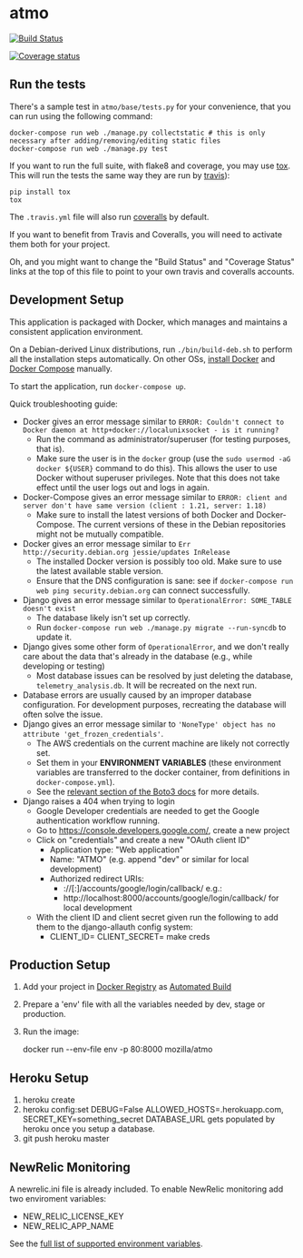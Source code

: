 atmo
====

[![Build Status](https://travis-ci.org/mozilla/telemetry-analysis-service.svg?branch=master)](https://travis-ci.org/mozilla/telemetry-analysis-service)

[![Coverage status](https://img.shields.io/coveralls/mozilla/telemetry-analysis-service/master.svg)](https://coveralls.io/r/mozilla/telemetry-analysis-service)

Run the tests
-------------

There's a sample test in `atmo/base/tests.py` for your convenience, that you can run using the following command:

    docker-compose run web ./manage.py collectstatic # this is only necessary after adding/removing/editing static files
    docker-compose run web ./manage.py test

If you want to run the full suite, with flake8 and coverage, you may use
[tox](https://testrun.org/tox/latest/). This will run the tests the same way
they are run by [travis](https://travis-ci.org)):

    pip install tox
    tox

The `.travis.yml` file will also run [coveralls](https://coveralls.io) by
default.

If you want to benefit from Travis and Coveralls, you will need to activate
them both for your project.

Oh, and you might want to change the "Build Status" and "Coverage Status" links
at the top of this file to point to your own travis and coveralls accounts.

Development Setup
-----------------

This application is packaged with Docker, which manages and maintains a consistent application environment.

On a Debian-derived Linux distributions, run `./bin/build-deb.sh` to perform all
the installation steps automatically. On other OSs, [install Docker](https://docs.docker.com/mac/) and
[Docker Compose](https://docs.docker.com/compose/install/) manually.

To start the application, run `docker-compose up`.

Quick troubleshooting guide:

* Docker gives an error message similar to `ERROR: Couldn't connect to Docker daemon at http+docker://localunixsocket - is it running?`
    * Run the command as administrator/superuser (for testing purposes, that is).
    * Make sure the user is in the `docker` group (use the `sudo usermod -aG docker ${USER}` command to do this). This allows the user to use Docker without superuser privileges. Note that this does not take effect until the user logs out and logs in again.
* Docker-Compose gives an error message similar to `ERROR: client and server don't have same version (client : 1.21, server: 1.18)`
    * Make sure to install the latest versions of both Docker and Docker-Compose. The current versions of these in the Debian repositories might not be mutually compatible.
* Docker gives an error message similar to `Err http://security.debian.org jessie/updates InRelease`
    * The installed Docker version is possibly too old. Make sure to use the latest available stable version.
    * Ensure that the DNS configuration is sane: see if `docker-compose run web ping security.debian.org` can connect successfully.
* Django gives an error message similar to `OperationalError: SOME_TABLE doesn't exist`
    * The database likely isn't set up correctly.
    * Run `docker-compose run web ./manage.py migrate --run-syncdb` to update it.
* Django gives some other form of `OperationalError`, and we don't really care about the data that's already in the database (e.g., while developing or testing)
    * Most database issues can be resolved by just deleting the database, `telemetry_analysis.db`. It will be recreated on the next run.
* Database errors are usually caused by an improper database configuration. For development purposes, recreating the database will often solve the issue.
* Django gives an error message similar to `'NoneType' object has no attribute 'get_frozen_credentials'`.
    * The AWS credentials on the current machine are likely not correctly set.
    * Set them in your **ENVIRONMENT VARIABLES** (these environment variables are transferred to the docker container, from definitions in `docker-compose.yml`).
    * See the [relevant section of the Boto3 docs](https://boto3.readthedocs.org/en/latest/guide/configuration.html#environment-variables) for more details.
* Django raises a 404 when trying to login
    * Google Developer credentials are needed to get the Google authentication
      workflow running.
    * Go to https://console.developers.google.com/, create a new project
    * Click on "credentials" and create a new "OAuth client ID"
        * Application type: "Web application"
        * Name: "ATMO" (e.g. append "dev" or similar for local development)
        * Authorized redirect URIs:
            * <protocol>://<hostname>[:<port>]/accounts/google/login/callback/ e.g.:
            * http://localhost:8000/accounts/google/login/callback/ for local development
    * With the client ID and client secret given run the following to add them
      to the django-allauth config system:
        * CLIENT_ID=<client-id> CLIENT_SECRET=<client-secret> make creds

Production Setup
----------------

1. Add your project in [Docker Registry](https://registry.hub.docker.com/) as [Automated Build](http://docs.docker.com/docker-hub/builds/)
2. Prepare a 'env' file with all the variables needed by dev, stage or production.
3. Run the image:

    docker run --env-file env -p 80:8000 mozilla/atmo

Heroku Setup
------------
1. heroku create
2. heroku config:set DEBUG=False ALLOWED_HOSTS=<foobar>.herokuapp.com, SECRET_KEY=something_secret
   DATABASE_URL gets populated by heroku once you setup a database.
3. git push heroku master

NewRelic Monitoring
-------------------

A newrelic.ini file is already included. To enable NewRelic monitoring
add two enviroment variables:

 - NEW_RELIC_LICENSE_KEY
 - NEW_RELIC_APP_NAME

See the [full list of supported environment variables](https://docs.newrelic.com/docs/agents/python-agent/installation-configuration/python-agent-configuration#environment-variables).
